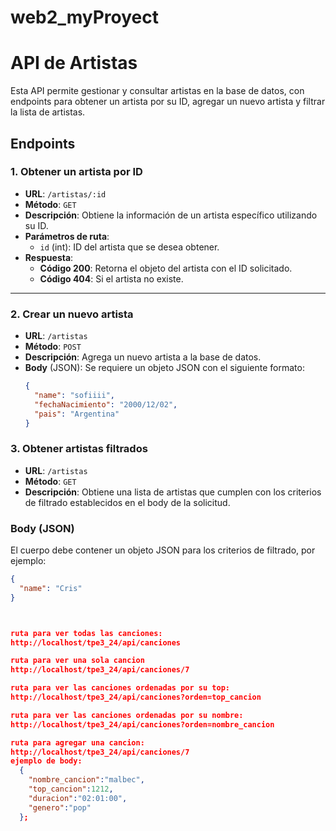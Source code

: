 # web2_myProyect

# API de Artistas

Esta API permite gestionar y consultar artistas en la base de datos, con endpoints para obtener un artista por su ID, agregar un nuevo artista y filtrar la lista de artistas.

## Endpoints

### 1. Obtener un artista por ID
- **URL**: `/artistas/:id`
- **Método**: `GET`
- **Descripción**: Obtiene la información de un artista específico utilizando su ID.
- **Parámetros de ruta**:
  - `id` (int): ID del artista que se desea obtener.
- **Respuesta**:
  - **Código 200**: Retorna el objeto del artista con el ID solicitado.
  - **Código 404**: Si el artista no existe.

---

### 2. Crear un nuevo artista
- **URL**: `/artistas`
- **Método**: `POST`
- **Descripción**: Agrega un nuevo artista a la base de datos.
- **Body** (JSON): Se requiere un objeto JSON con el siguiente formato:
  ```json
  {
    "name": "sofiiii",
    "fechaNacimiento": "2000/12/02",
    "pais": "Argentina"
  }


### 3. Obtener artistas filtrados

- **URL**: `/artistas`
- **Método**: `GET`
- **Descripción**: Obtiene una lista de artistas que cumplen con los criterios de filtrado establecidos en el body de la solicitud.

### Body (JSON)

El cuerpo debe contener un objeto JSON para los criterios de filtrado, por ejemplo:

```json
{
  "name": "Cris"
}



ruta para ver todas las canciones:
http://localhost/tpe3_24/api/canciones

ruta para ver una sola cancion
http://localhost/tpe3_24/api/canciones/7

ruta para ver las canciones ordenadas por su top:
http://localhost/tpe3_24/api/canciones?orden=top_cancion

ruta para ver las canciones ordenadas por su nombre:
http://localhost/tpe3_24/api/canciones?orden=nombre_cancion

ruta para agregar una cancion:
http://localhost/tpe3_24/api/canciones/7
ejemplo de body:
  {
    "nombre_cancion":"malbec",
    "top_cancion":1212,
    "duracion":"02:01:00",
    "genero":"pop"
  };

